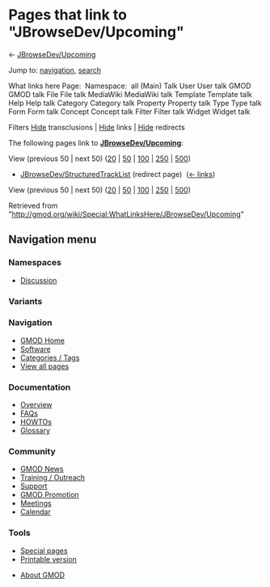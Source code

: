 <div id="mw-page-base" class="noprint">

</div>

<div id="mw-head-base" class="noprint">

</div>

<div id="content" class="mw-body" role="main">

<span id="top"></span>

<div id="mw-js-message" style="display:none;">

</div>



# <span dir="auto">Pages that link to "JBrowseDev/Upcoming"</span>

<div id="bodyContent">

<div id="contentSub">

←
<a href="/mediawiki/index.php?title=JBrowseDev/Upcoming&amp;redirect=no"
class="mw-redirect" title="JBrowseDev/Upcoming">JBrowseDev/Upcoming</a>

</div>

<div id="jump-to-nav" class="mw-jump">

Jump to: [navigation](#mw-navigation), [search](#p-search)

</div>

<div id="mw-content-text">

What links here Page:  Namespace:  all (Main) Talk User User talk GMOD
GMOD talk File File talk MediaWiki MediaWiki talk Template Template talk
Help Help talk Category Category talk Property Property talk Type Type
talk Form Form talk Concept Concept talk Filter Filter talk Widget
Widget talk

Filters
[Hide](/mediawiki/index.php?title=Special:WhatLinksHere/JBrowseDev/Upcoming&hidetrans=1 "Special:WhatLinksHere/JBrowseDev/Upcoming")
transclusions \|
[Hide](/mediawiki/index.php?title=Special:WhatLinksHere/JBrowseDev/Upcoming&hidelinks=1 "Special:WhatLinksHere/JBrowseDev/Upcoming")
links \|
[Hide](/mediawiki/index.php?title=Special:WhatLinksHere/JBrowseDev/Upcoming&hideredirs=1 "Special:WhatLinksHere/JBrowseDev/Upcoming")
redirects

The following pages link to
**<a href="/wiki/JBrowseDev/Upcoming" class="mw-redirect"
title="JBrowseDev/Upcoming">JBrowseDev/Upcoming</a>**:

View (previous 50 \| next 50)
([20](/mediawiki/index.php?title=Special:WhatLinksHere/JBrowseDev/Upcoming&limit=20 "Special:WhatLinksHere/JBrowseDev/Upcoming")
\|
[50](/mediawiki/index.php?title=Special:WhatLinksHere/JBrowseDev/Upcoming&limit=50 "Special:WhatLinksHere/JBrowseDev/Upcoming")
\|
[100](/mediawiki/index.php?title=Special:WhatLinksHere/JBrowseDev/Upcoming&limit=100 "Special:WhatLinksHere/JBrowseDev/Upcoming")
\|
[250](/mediawiki/index.php?title=Special:WhatLinksHere/JBrowseDev/Upcoming&limit=250 "Special:WhatLinksHere/JBrowseDev/Upcoming")
\|
[500](/mediawiki/index.php?title=Special:WhatLinksHere/JBrowseDev/Upcoming&limit=500 "Special:WhatLinksHere/JBrowseDev/Upcoming"))

- [JBrowseDev/StructuredTrackList](/mediawiki/index.php?title=JBrowseDev/StructuredTrackList&redirect=no "JBrowseDev/StructuredTrackList")
  (redirect page) ‎ <span class="mw-whatlinkshere-tools">([←
  links](/mediawiki/index.php?title=Special:WhatLinksHere&target=JBrowseDev%2FStructuredTrackList "Special:WhatLinksHere"))</span>

View (previous 50 \| next 50)
([20](/mediawiki/index.php?title=Special:WhatLinksHere/JBrowseDev/Upcoming&limit=20 "Special:WhatLinksHere/JBrowseDev/Upcoming")
\|
[50](/mediawiki/index.php?title=Special:WhatLinksHere/JBrowseDev/Upcoming&limit=50 "Special:WhatLinksHere/JBrowseDev/Upcoming")
\|
[100](/mediawiki/index.php?title=Special:WhatLinksHere/JBrowseDev/Upcoming&limit=100 "Special:WhatLinksHere/JBrowseDev/Upcoming")
\|
[250](/mediawiki/index.php?title=Special:WhatLinksHere/JBrowseDev/Upcoming&limit=250 "Special:WhatLinksHere/JBrowseDev/Upcoming")
\|
[500](/mediawiki/index.php?title=Special:WhatLinksHere/JBrowseDev/Upcoming&limit=500 "Special:WhatLinksHere/JBrowseDev/Upcoming"))

</div>

<div class="printfooter">

Retrieved from
"<http://gmod.org/wiki/Special:WhatLinksHere/JBrowseDev/Upcoming>"

</div>

<div id="catlinks" class="catlinks catlinks-allhidden">

</div>

<div class="visualClear">

</div>

</div>

</div>

<div id="mw-navigation">

## Navigation menu

<div id="mw-head">



<div id="left-navigation">

<div id="p-namespaces" class="vectorTabs" role="navigation"
aria-labelledby="p-namespaces-label">

### Namespaces


- <span id="ca-talk"><a
  href="/mediawiki/index.php?title=Talk:JBrowseDev/Upcoming&amp;action=edit&amp;redlink=1"
  accesskey="t"
  title="Discussion about the content page [t]">Discussion</a></span>

</div>

<div id="p-variants" class="vectorMenu emptyPortlet" role="navigation"
aria-labelledby="p-variants-label">

### 

### Variants[](#)

<div class="menu">

</div>

</div>

</div>





</div>

</div>

</div>

<div id="mw-panel">

<div id="p-logo" role="banner">

<a href="/wiki/Main_Page"
style="background-image: url(http://gmod.org/images/GMOD-cogs.png);"
title="Visit the main page"></a>

</div>

<div id="p-Navigation" class="portal" role="navigation"
aria-labelledby="p-Navigation-label">

### Navigation

<div class="body">

- <span id="n-GMOD-Home">[GMOD Home](/wiki/Main_Page)</span>
- <span id="n-Software">[Software](/wiki/GMOD_Components)</span>
- <span id="n-Categories-.2F-Tags">[Categories /
  Tags](/wiki/Categories)</span>
- <span id="n-View-all-pages">[View all
  pages](/wiki/Special:AllPages)</span>

</div>

</div>

<div id="p-Documentation" class="portal" role="navigation"
aria-labelledby="p-Documentation-label">

### Documentation

<div class="body">

- <span id="n-Overview">[Overview](/wiki/Overview)</span>
- <span id="n-FAQs">[FAQs](/wiki/Category:FAQ)</span>
- <span id="n-HOWTOs">[HOWTOs](/wiki/Category:HOWTO)</span>
- <span id="n-Glossary">[Glossary](/wiki/Glossary)</span>

</div>

</div>

<div id="p-Community" class="portal" role="navigation"
aria-labelledby="p-Community-label">

### Community

<div class="body">

- <span id="n-GMOD-News">[GMOD News](/wiki/GMOD_News)</span>
- <span id="n-Training-.2F-Outreach">[Training /
  Outreach](/wiki/Training_and_Outreach)</span>
- <span id="n-Support">[Support](/wiki/Support)</span>
- <span id="n-GMOD-Promotion">[GMOD
  Promotion](/wiki/GMOD_Promotion)</span>
- <span id="n-Meetings">[Meetings](/wiki/Meetings)</span>
- <span id="n-Calendar">[Calendar](/wiki/Calendar)</span>

</div>

</div>

<div id="p-tb" class="portal" role="navigation"
aria-labelledby="p-tb-label">

### Tools

<div class="body">

- <span id="t-specialpages"><a href="/wiki/Special:SpecialPages" accesskey="q"
  title="A list of all special pages [q]">Special pages</a></span>
- <span id="t-print"><a
  href="/mediawiki/index.php?title=Special:WhatLinksHere/JBrowseDev/Upcoming&amp;printable=yes"
  rel="alternate" accesskey="p"
  title="Printable version of this page [p]">Printable version</a></span>

</div>

</div>

</div>

</div>

<div id="footer" role="contentinfo">

- <span id="footer-places-about">[About
  GMOD](/wiki/GMOD:About "GMOD:About")</span>

<!-- -->






</div>
